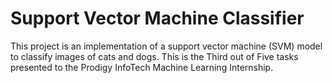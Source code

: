 # Support Vector Machine Classifier
This project is an implementation of a support vector machine (SVM) model to classify images of cats and dogs. This is the Third out of Five tasks presented to the Prodigy InfoTech Machine Learning Internship.
